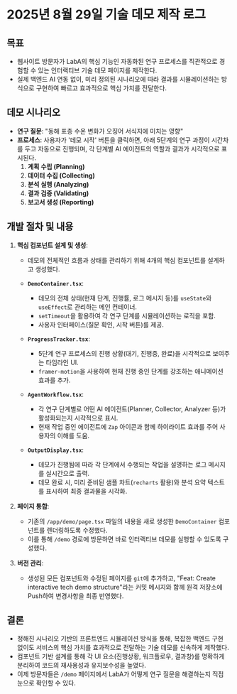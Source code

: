 # 2025년 8월 29일 기술 데모 제작 로그

## 목표

-   웹사이트 방문자가 LabA의 핵심 기능인 자동화된 연구 프로세스를 직관적으로 경험할 수 있는 인터랙티브 기술 데모 페이지를 제작한다.
-   실제 백엔드 AI 연동 없이, 미리 정의된 시나리오에 따라 결과를 시뮬레이션하는 방식으로 구현하여 빠르고 효과적으로 핵심 가치를 전달한다.

## 데모 시나리오

-   **연구 질문**: "동해 표층 수온 변화가 오징어 서식지에 미치는 영향"
-   **프로세스**: 사용자가 '데모 시작' 버튼을 클릭하면, 아래 5단계의 연구 과정이 시간차를 두고 자동으로 진행되며, 각 단계별 AI 에이전트의 역할과 결과가 시각적으로 표시된다.
    1.  **계획 수립 (Planning)**
    2.  **데이터 수집 (Collecting)**
    3.  **분석 실행 (Analyzing)**
    4.  **결과 검증 (Validating)**
    5.  **보고서 생성 (Reporting)**

## 개발 절차 및 내용

1.  **핵심 컴포넌트 설계 및 생성**:
    -   데모의 전체적인 흐름과 상태를 관리하기 위해 4개의 핵심 컴포넌트를 설계하고 생성했다.

    -   **`DemoContainer.tsx`**:
        -   데모의 전체 상태(현재 단계, 진행률, 로그 메시지 등)를 `useState`와 `useEffect`로 관리하는 메인 컨테이너.
        -   `setTimeout`을 활용하여 각 연구 단계를 시뮬레이션하는 로직을 포함.
        -   사용자 인터페이스(질문 확인, 시작 버튼)를 제공.

    -   **`ProgressTracker.tsx`**:
        -   5단계 연구 프로세스의 진행 상황(대기, 진행중, 완료)을 시각적으로 보여주는 타임라인 UI.
        -   `framer-motion`을 사용하여 현재 진행 중인 단계를 강조하는 애니메이션 효과를 추가.

    -   **`AgentWorkflow.tsx`**:
        -   각 연구 단계별로 어떤 AI 에이전트(Planner, Collector, Analyzer 등)가 활성화되는지 시각적으로 표시.
        -   현재 작업 중인 에이전트에 `Zap` 아이콘과 함께 하이라이트 효과를 주어 사용자의 이해를 도움.

    -   **`OutputDisplay.tsx`**:
        -   데모가 진행됨에 따라 각 단계에서 수행되는 작업을 설명하는 로그 메시지를 실시간으로 출력.
        -   데모 완료 시, 미리 준비된 샘플 차트(`recharts` 활용)와 분석 요약 텍스트를 표시하여 최종 결과물을 시각화.

2.  **페이지 통합**:
    -   기존의 `/app/demo/page.tsx` 파일의 내용을 새로 생성한 `DemoContainer` 컴포넌트를 렌더링하도록 수정했다.
    -   이를 통해 `/demo` 경로에 방문하면 바로 인터랙티브 데모를 실행할 수 있도록 구성했다.

3.  **버전 관리**:
    -   생성된 모든 컴포넌트와 수정된 페이지를 `git`에 추가하고, "Feat: Create interactive tech demo structure"라는 커밋 메시지와 함께 원격 저장소에 Push하여 변경사항을 최종 반영했다.

## 결론

-   정해진 시나리오 기반의 프론트엔드 시뮬레이션 방식을 통해, 복잡한 백엔드 구현 없이도 서비스의 핵심 가치를 효과적으로 전달하는 기술 데모를 신속하게 제작했다.
-   컴포넌트 기반 설계를 통해 각 UI 요소(진행상황, 워크플로우, 결과창)를 명확하게 분리하여 코드의 재사용성과 유지보수성을 높였다.
-   이제 방문자들은 `/demo` 페이지에서 LabA가 어떻게 연구 질문을 해결하는지 직접 눈으로 확인할 수 있다.
